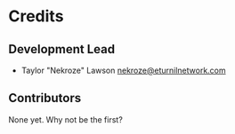 Credits
=======

Development Lead
----------------

* Taylor "Nekroze" Lawson <nekroze@eturnilnetwork.com>

Contributors
------------

None yet. Why not be the first?